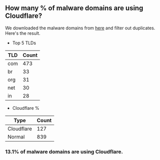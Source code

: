 ## How many % of malware domains are using Cloudflare?


We downloaded the malware domains from [here](https://urlhaus.abuse.ch) and filter out duplicates.
Here's the result.


[//]: # (start replacement)


- Top 5 TLDs

| TLD | Count |
| --- | --- |
| com | 473 |
| br | 33 |
| org | 31 |
| net | 30 |
| in | 28 |


- Cloudflare %

| Type | Count |
| --- | --- |
| Cloudflare | 127 |
| Normal | 839 |


### 13.1% of malware domains are using Cloudflare.